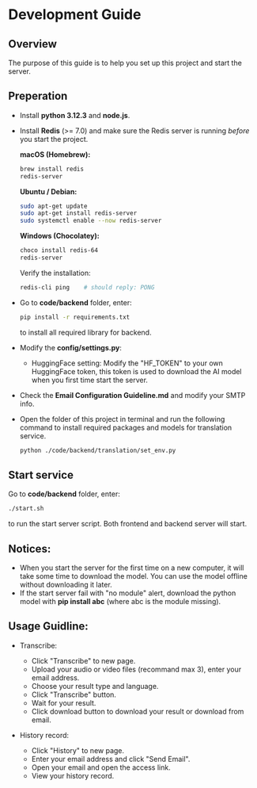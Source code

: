 # Development Guide

## Overview

The purpose of this guide is to help you set up this project and start the server.

## Preperation

* Install **python 3.12.3** and **node.js**.

* Install **Redis** (>= 7.0) and make sure the Redis server is running *before* you start the project.

  **macOS (Homebrew):**

  ```bash
  brew install redis
  redis-server
  ```

  **Ubuntu / Debian:**

  ```bash
  sudo apt-get update
  sudo apt-get install redis-server
  sudo systemctl enable --now redis-server
  ```

  **Windows (Chocolatey):**

  ```powershell
  choco install redis-64
  redis-server
  ```

  Verify the installation:

  ```bash
  redis-cli ping    # should reply: PONG
  ```

* Go to **code/backend** folder, enter:

  ```bash
  pip install -r requirements.txt
  ```

  to install all required library for backend.

* Modify the **config/settings.py**:

  * HuggingFace setting: Modify the "HF\_TOKEN" to your own HuggingFace token, this token is used to download the AI model when you first time start the server.

* Check the **Email Configuration Guideline.md** and modify your SMTP info.

* Open the folder of this project in terminal and run the following command to install required packages and models for translation service.

  ```bash
  python ./code/backend/translation/set_env.py
  ```

## Start service

Go to **code/backend** folder, enter:

```bash
./start.sh
```

to run the start server script. Both frontend and backend server will start.

## Notices:

* When you start the server for the first time on a new computer, it will take some time to download the model. You can use the model offline without downloading it later.
* If the start server fail with "no module" alert, download the python model with **pip install abc** (where abc is the module missing).

## Usage Guidline:

* Transcribe:

  * Click "Transcribe" to new page.
  * Upload your audio or video files (recommand max 3), enter your email address.
  * Choose your result type and language.
  * Click "Transcribe" button.
  * Wait for your result.
  * Click download button to download your result or download from email.

* History record:

  * Click "History" to new page.
  * Enter your email address and click "Send Email".
  * Open your email and open the access link.
  * View your history record.
